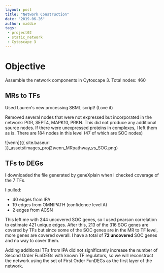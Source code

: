 ```yaml
---
layout: post
title: "Network Construction"
date: "2019-06-26"
author: maddie
tags:
 - project02
 - static_network
 - Cytoscape 3
---
```


# Objective
Assemble the network components in Cytoscape 3. Total nodes: 460

## MRs to TFs

Used Lauren's new processing SBML script! (Love it)  

Removed several nodes that were not expressed but incorporated in the network: PGR, SEPT4, MAPK10, PRKN. This did not produce any additional source nodes. If there were unexpressed proteins in complexes, I left them as is. There are 184 nodes in this level (47 of which are SOC nodes)

![venn]({{ site.baseurl }}\_assets\images_proj2\venn_MRpathway_vs_SOC.png)


## TFs to DEGs

I downloaded the file generated by geneXplain when I checked coverage of the 7 TFs.

I pulled:   
 - 40 edges from IPA  
 - 19 edges from OMNIPATH (confidence level A)  
 - 2 edges from ACSN  

 This left me with 244 uncovered SOC genes, so I used pearson correlation to estimate 421 unique edges. After this, 213 of the 316 SOC genes are covered by TFs but since some of the SOC genes are in the MR to TF level, more genes are covered overall. I have a total of **72 uncovered** SOC genes and no way to cover them.

Adding additional TFs from IPA did not significantly increase the number of Second Order FunDEGs with known TF regulators, so we will reconstruct the network using the set of First Order FunDEGs as the first layer of the network.
